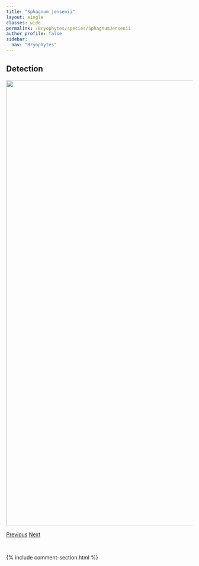 ```yaml
---
title: "Sphagnum jensenii"
layout: single
classes: wide
permalink: /Bryophytes/species/SphagnumJensenii
author_profile: false
sidebar:
  nav: "Bryophytes"
---
```


<h2>Detection</h2>

<a href="https://drive.google.com/uc?export=view&id=11f6-Kpr8LChcK5QiZxiPNsPfe6_3Zj79">
<img src="https://drive.google.com/uc?export=view&id=11f6-Kpr8LChcK5QiZxiPNsPfe6_3Zj79" height = "1200" width = "800">
</a>


<a href="/DevelopmentWebsite/Bryophytes/species/SphagnumIsoviitae" class="pagination--pager" title="Sphagnum isoviitae">Previous</a> <a href="/DevelopmentWebsite/Bryophytes/species/SphagnumLindbergii" class="pagination--pager" title="Sphagnum lindbergii">Next</a>

<p>&nbsp;</p>

{% include comment-section.html %}
